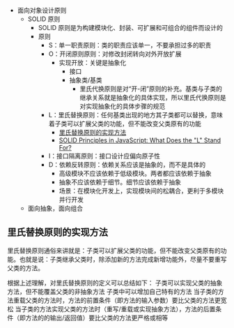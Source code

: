 - 面向对象设计原则
  - SOLID 原则
    - SOLID 原则是为构建模块化、封装、可扩展和可组合的组件而设计的
    - 原则
      - S：单一职责原则：类的职责应该单一，不要承担过多的职责
      - O：开闭原则原则：对修改封闭转向对外开放扩展
        - 实现开放：关键是抽象化
          - 接口
          - 抽象类/基类
            - 里氏代换原则是对“开-闭”原则的补充。基类与子类的继承关系就是抽象化的具体实现，所以里氏代换原则是对实现抽象化的具体步骤的规范
      - L：里氏替换原则：任何基类出现的地方其子类都可以替换，意味着子类可以扩展父类的功能，但不能改变父类原有的功能
        - [里氏替换原则的实现方法](#里氏替换原则的实现方法)
        - [SOLID Principles in JavaScript: What Does the "L" Stand For?](https://hackernoon.com/solid-principles-in-javascript-what-does-the-l-stand-for)
      - I：接口隔离原则：接口设计应偏向原子性
      - D：依赖反转原则：依赖关系应该是抽象的，而不是具体的
        - 高级模块不应该依赖于低级模块。两者都应该依赖于抽象
        - 抽象不应该依赖于细节。细节应该依赖于抽象
        - 场景：在模块化开发上，实现模块间的松耦合，更利于多模块并行开发
  - 面向抽象，面向组合

## 里氏替换原则的实现方法

里氏替换原则通俗来讲就是：子类可以扩展父类的功能，但不能改变父类原有的功能。也就是说：子类继承父类时，除添加新的方法完成新增功能外，尽量不要重写父类的方法。

根据上述理解，对里氏替换原则的定义可以总结如下：
子类可以实现父类的抽象方法，但不能覆盖父类的非抽象方法
子类中可以增加自己特有的方法
当子类的方法重载父类的方法时，方法的前置条件（即方法的输入参数）要比父类的方法更宽松
当子类的方法实现父类的方法时（重写/重载或实现抽象方法），方法的后置条件（即方法的的输出/返回值）要比父类的方法更严格或相等
